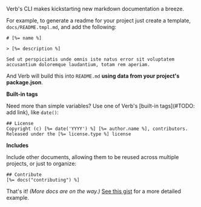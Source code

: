 Verb's CLI makes kickstarting new markdown documentation a breeze.

For example, to generate a readme for your project just create a template, `docs/README.tmpl.md`, and add the following:

```
# [%= name %]

> [%= description %]

Sed ut perspiciatis unde omnis iste natus error sit voluptatem
accusantium doloremque laudantium, totam rem aperiam.
```
And Verb will build this into `README.md` **using data from your project's package.json**.

**Built-in tags**

Need more than simple variables? Use one of Verb's [built-in tags](#TODO: add link), like `date()`:

```
## License
Copyright (c) [%= date('YYYY') %] [%= author.name %], contributors.
Released under the [%= license.type %] license
```

**Includes**

Include other documents, allowing them to be reused across multiple projects, or just to organize:

```
## Contribute
[%= docs("contributing") %]
```

That's it! _(More docs are on the way.)_ [See this gist](https://gist.github.com/jonschlinkert/9712957) for a more detailed example.